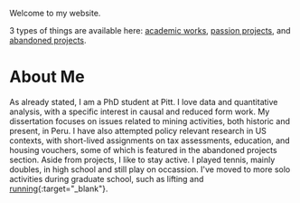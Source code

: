 Welcome to my website. 

3 types of things are available here: [academic works](/academic.md), [passion projects](/passion.md), and [abandoned projects](/graveyard.md).

# About Me
As already stated, I am a PhD student at Pitt. I love data and quantitative analysis, with a specific interest in causal and reduced form work. My dissertation focuses on issues related to mining activities, both historic and present, in Peru. I have also attempted policy relevant research in US contexts, with short-lived assignments on tax assessments, education, and housing vouchers, some of which is featured in the abandoned projects section. Aside from projects, I like to stay active. I played tennis, mainly doubles, in high school and still play on occassion. I've moved to more solo activities during graduate school, such as lifting and [running](https://www.strava.com/athletes/34312248){:target="_blank"}.
